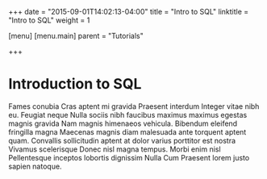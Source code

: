 +++
date = "2015-09-01T14:02:13-04:00"
title = "Intro to SQL"
linktitle = "Intro to SQL"
weight = 1

[menu]
  [menu.main]
    parent = "Tutorials"

+++

# Introduction to SQL

Fames conubia Cras aptent mi gravida Praesent interdum Integer vitae nibh eu. Feugiat neque Nulla sociis nibh faucibus maximus maximus egestas magnis gravida Nam magnis himenaeos vehicula. Bibendum eleifend fringilla magna Maecenas magnis diam malesuada ante torquent aptent quam. Convallis sollicitudin aptent at dolor varius porttitor est nostra Vivamus scelerisque Donec nisl magna tempus. Morbi enim nisl Pellentesque inceptos lobortis dignissim Nulla Cum Praesent lorem justo sapien natoque.
